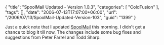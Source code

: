 {
	"title": "SpoolMail Updated - Version 1.0.3",
	"categories": [
		"ColdFusion"
	],
	"tags": [],
	"date": "2006-07-13T17:07:00+06:00",
	"url": "/2006/07/13/SpoolMail-Updated-Version-103",
	"guid": "1399"
}

Just a quick note that I updated <a href="http://ray.camdenfamily.com/projects/spoolmail">SpoolMail</a> this morning. I didn't get a chance to blog it till now. The changes include some bug fixes and suggestions from Peter Farrel and Todd Sharp.